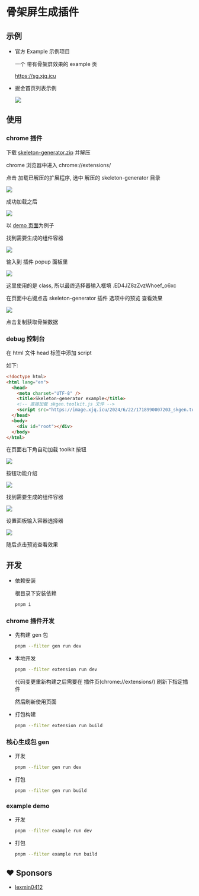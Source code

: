 # 骨架屏生成插件

## 示例

- 官方 Example 示例项目

  一个 带有骨架屏效果的 example 页

  https://sg.xjq.icu

- 掘金首页列表示例

  ![](https://image.xjq.icu/2024/6/24/1719211983658_image.png)

## 使用

### chrome 插件

下载 [skeleton-generator.zip](https://image.xjq.icu/2024/6/22/1718985688098_skeleton-generator.zip) 并解压

chrome 浏览器中进入 chrome://extensions/

点击 加载已解压的扩展程序, 选中 解压的 skeleton-generator 目录

![](https://image.xjq.icu/2024/6/21/1718955403028_image.png)

成功加载之后

![](https://image.xjq.icu/2024/6/21/1718955451657_image-1.png)

以 [demo 页面](https://sg.xjq.icu)为例子

找到需要生成的组件容器

![](https://image.xjq.icu/2024/6/21/1718956638607_image-3.png)

输入到 插件 popup 面板里

![](https://image.xjq.icu/2024/6/21/1718956713322_image-4.png)

这里使用的是 class, 所以最终选择器输入框填 .ED4JZ8zZvzWhoef_o6xc

在页面中右键点击 skeleton-generator 插件 选项中的预览 查看效果

![](https://image.xjq.icu/2024/6/21/1718956833607_image-5.png)

点击复制获取骨架数据

### debug 控制台

在 html 文件 head 标签中添加 script

如下:

```html
<!doctype html>
<html lang="en">
  <head>
    <meta charset="UTF-8" />
    <title>Skeleton-generator example</title>
    <!-- 直接加载 skgen.toolkit.js 文件 -->
    <script src="https://image.xjq.icu/2024/6/22/1718990007203_skgen.toolkit.js" defer></script>
  </head>
  <body>
    <div id="root"></div>
  </body>
</html>
```

在页面右下角自动加载 toolkit 按钮

![](https://image.xjq.icu/2024/6/22/1718993819878_image.png)

按钮功能介绍

![](https://image.xjq.icu/2024/6/22/1718993922398_image-1.png)

找到需要生成的组件容器

![](https://image.xjq.icu/2024/6/21/1718956638607_image-3.png)

设置面板输入容器选择器

![](https://image.xjq.icu/2024/6/22/1718994007273_image-2.png)

随后点击预览查看效果

## 开发

- 依赖安装

  根目录下安装依赖

  ```sh
  pnpm i
  ```

### chrome 插件开发

- 先构建 gen 包

  ```sh
  pnpm --filter gen run dev
  ```

- 本地开发

  ```sh
  pnpm --filter extension run dev
  ```

  代码变更重新构建之后需要在 插件页(chrome://extensions/) 刷新下指定插件

  然后刷新使用页面

- 打包构建

  ```sh
  pnpm --filter extension run build
  ```

### 核心生成包 gen

- 开发

  ```sh
  pnpm --filter gen run dev
  ```

- 打包

  ```sh
  pnpm --filter gen run build
  ```

### example demo

- 开发

  ```sh
  pnpm --filter example run dev
  ```

- 打包

  ```sh
  pnpm --filter example run build
  ```

## ❤️ Sponsors

- [lexmin0412](https://github.com/lexmin0412)
